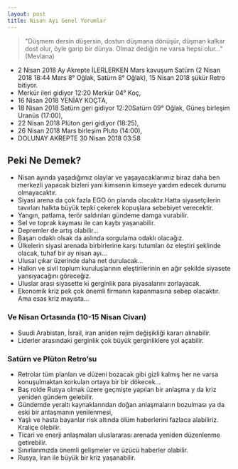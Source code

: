 ```yaml
---
layout: post
title: Nisan Ayı Genel Yorumlar
---
```


> "Düşmem dersin düşersin, dostun düşmana dönüşür, düşman kalkar dost olur, öyle garip bir dünya. Olmaz dediğin ne varsa hepsi olur…" (Mevlana)

* 2 Nisan 2018 Ay Akrepte İLERLERKEN Mars kavuşum Satürn (2 Nisan 2018 18:44 Mars 8° Oğlak, Satürn 8° Oğlak), 15 Nisan 2018 şükür Retro bitiyor.
* Merkür ileri gidiyor 12:20 Merkür 04° Koç, 
* 16 Nisan 2018 YENİAY KOÇTA, 
* 18 Nisan 2018 Satürn geri gidiyor 12:20Satürn 09° Oğlak, Güneş birleşim Uranüs (17:00),
* 22 Nisan 2018 Plüton geri gidiyor (18:25), 
* 26 Nisan 2018 Mars birleşim Pluto (14:00),
* DOLUNAY AKREPTE 30 Nisan 2018 03:58

## Peki Ne Demek?
* Nisan ayında yaşadığımız olaylar ve yaşayacaklarımız biraz daha ben merkezli yapacak bizleri yani kimsenin kimseye yardım edecek durumu olmayacaktır.
* Siyasi arena da çok fazla EGO ön planda olacaktır.Hatta siyasetçilerin tavırları halkta büyük tepki çekerek kopuşlara sebebiyet verecektir.
* Yangın, patlama, terör saldırıları gündeme damga vurabilir.
* Sel ve toprak kayması ile can kaybı yaşanabilir. 
* Depremler de artış olabilir...
* Başarı odaklı olsak da aslında sorgulama odaklı olacağız.
* Ülkelerin siyasi arenada birbirlerine karşı tutumları öz eleştiri şeklinde olacak, tuhaf bir ay nisan ayı...
* Ulusal çıkar üzerinde daha net durulacak...
* Halkın ve sivil toplum kuruluşlarının eleştirilerinin en ağır şekilde siyasete yansıyacağını göreceğiz.
* Uluslar arası siyasette ki gerginlik para piyasalarını zorlayacak.
* Ekonomik kriz pek çok önemli firmanın kapanmasına sebep olacaktır. Ama esas kriz mayısta...

### Ve Nisan Ortasında (10-15 Nisan Civarı)
* Suudi Arabistan, İsrail, iran aniden rejim değişikliği kararı alınabilir.
* Liderler arasındaki gerginlik çok büyük gerginliklere yol açabilir.

### Satürn ve Plüton Retro’su
* Retrolar tüm planları ve düzeni bozacak gibi gizli kalmış her ne varsa konuşulmaktan korkulan ortaya bir bir dökecek...
* Baş rolde Rusya olmak üzere geçmişte yapılan bir anlaşma y da kriz yeniden gündem gelebilir.
* Gündemde yeraltı kaynaklarından doğan anlaşmaların bozulması ya da eski bir anlaşmanın yenilenmesi,
* Yaşlı ve hasta bayanlar risk altında ölüm haberlerini fazlaca alabiliriz. Kraliçe ölebilir.
* Ticari ve enerji anlaşmaları uluslararası arenada yeniden düzenlenme getirebilir.
* Sınırlarımızda önemli gelişmeler ve üzücü haberler olabilir.
* Rusya, İran ile büyük bir kriz yaşanabilir.

